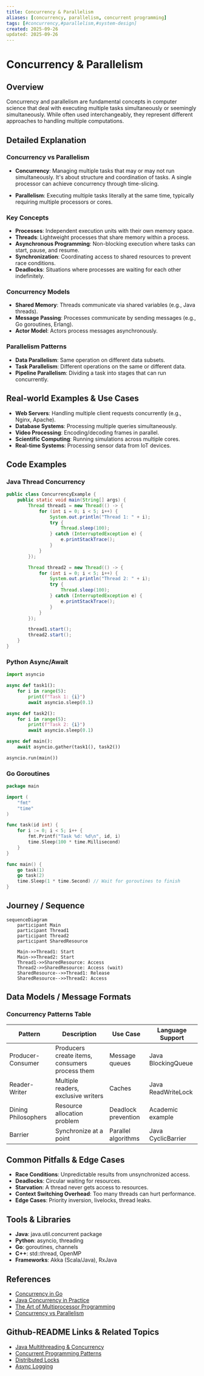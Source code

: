 ```yaml
---
title: Concurrency & Parallelism
aliases: [concurrency, parallelism, concurrent programming]
tags: [#concurrency,#parallelism,#system-design]
created: 2025-09-26
updated: 2025-09-26
---
```


# Concurrency & Parallelism

## Overview

Concurrency and parallelism are fundamental concepts in computer science that deal with executing multiple tasks simultaneously or seemingly simultaneously. While often used interchangeably, they represent different approaches to handling multiple computations.

## Detailed Explanation

### Concurrency vs Parallelism

- **Concurrency**: Managing multiple tasks that may or may not run simultaneously. It's about structure and coordination of tasks. A single processor can achieve concurrency through time-slicing.

- **Parallelism**: Executing multiple tasks literally at the same time, typically requiring multiple processors or cores.

### Key Concepts

- **Processes**: Independent execution units with their own memory space.
- **Threads**: Lightweight processes that share memory within a process.
- **Asynchronous Programming**: Non-blocking execution where tasks can start, pause, and resume.
- **Synchronization**: Coordinating access to shared resources to prevent race conditions.
- **Deadlocks**: Situations where processes are waiting for each other indefinitely.

### Concurrency Models

- **Shared Memory**: Threads communicate via shared variables (e.g., Java threads).
- **Message Passing**: Processes communicate by sending messages (e.g., Go goroutines, Erlang).
- **Actor Model**: Actors process messages asynchronously.

### Parallelism Patterns

- **Data Parallelism**: Same operation on different data subsets.
- **Task Parallelism**: Different operations on the same or different data.
- **Pipeline Parallelism**: Dividing a task into stages that can run concurrently.

## Real-world Examples & Use Cases

- **Web Servers**: Handling multiple client requests concurrently (e.g., Nginx, Apache).
- **Database Systems**: Processing multiple queries simultaneously.
- **Video Processing**: Encoding/decoding frames in parallel.
- **Scientific Computing**: Running simulations across multiple cores.
- **Real-time Systems**: Processing sensor data from IoT devices.

## Code Examples

### Java Thread Concurrency

```java
public class ConcurrencyExample {
    public static void main(String[] args) {
        Thread thread1 = new Thread(() -> {
            for (int i = 0; i < 5; i++) {
                System.out.println("Thread 1: " + i);
                try {
                    Thread.sleep(100);
                } catch (InterruptedException e) {
                    e.printStackTrace();
                }
            }
        });

        Thread thread2 = new Thread(() -> {
            for (int i = 0; i < 5; i++) {
                System.out.println("Thread 2: " + i);
                try {
                    Thread.sleep(100);
                } catch (InterruptedException e) {
                    e.printStackTrace();
                }
            }
        });

        thread1.start();
        thread2.start();
    }
}
```

### Python Async/Await

```python
import asyncio

async def task1():
    for i in range(5):
        print(f"Task 1: {i}")
        await asyncio.sleep(0.1)

async def task2():
    for i in range(5):
        print(f"Task 2: {i}")
        await asyncio.sleep(0.1)

async def main():
    await asyncio.gather(task1(), task2())

asyncio.run(main())
```

### Go Goroutines

```go
package main

import (
    "fmt"
    "time"
)

func task(id int) {
    for i := 0; i < 5; i++ {
        fmt.Printf("Task %d: %d\n", id, i)
        time.Sleep(100 * time.Millisecond)
    }
}

func main() {
    go task(1)
    go task(2)
    time.Sleep(1 * time.Second) // Wait for goroutines to finish
}
```

## Journey / Sequence

```mermaid
sequenceDiagram
    participant Main
    participant Thread1
    participant Thread2
    participant SharedResource

    Main->>Thread1: Start
    Main->>Thread2: Start
    Thread1->>SharedResource: Access
    Thread2->>SharedResource: Access (wait)
    SharedResource-->>Thread1: Release
    SharedResource-->>Thread2: Access
```

## Data Models / Message Formats

### Concurrency Patterns Table

| Pattern | Description | Use Case | Language Support |
|---------|-------------|----------|------------------|
| Producer-Consumer | Producers create items, consumers process them | Message queues | Java BlockingQueue |
| Reader-Writer | Multiple readers, exclusive writers | Caches | Java ReadWriteLock |
| Dining Philosophers | Resource allocation problem | Deadlock prevention | Academic example |
| Barrier | Synchronize at a point | Parallel algorithms | Java CyclicBarrier |

## Common Pitfalls & Edge Cases

- **Race Conditions**: Unpredictable results from unsynchronized access.
- **Deadlocks**: Circular waiting for resources.
- **Starvation**: A thread never gets access to resources.
- **Context Switching Overhead**: Too many threads can hurt performance.
- **Edge Cases**: Priority inversion, livelocks, thread leaks.

## Tools & Libraries

- **Java**: java.util.concurrent package
- **Python**: asyncio, threading
- **Go**: goroutines, channels
- **C++**: std::thread, OpenMP
- **Frameworks**: Akka (Scala/Java), RxJava

## References

- [Concurrency in Go](https://golang.org/doc/effective_go.html#concurrency)
- [Java Concurrency in Practice](https://www.amazon.com/Java-Concurrency-Practice-Brian-Goetz/dp/0321349601)
- [The Art of Multiprocessor Programming](https://www.amazon.com/Art-Multiprocessor-Programming-Revised-Reprint/dp/0123973376)
- [Concurrency vs Parallelism](https://www.youtube.com/watch?v=cN_DpYBzKso)

## Github-README Links & Related Topics

- [Java Multithreading & Concurrency](../java-multithreading-and-concurrency/README.md)
- [Concurrent Programming Patterns](../concurrent-programming-patterns/README.md)
- [Distributed Locks](../distributed-locks/README.md)
- [Async Logging](../async-logging/README.md)